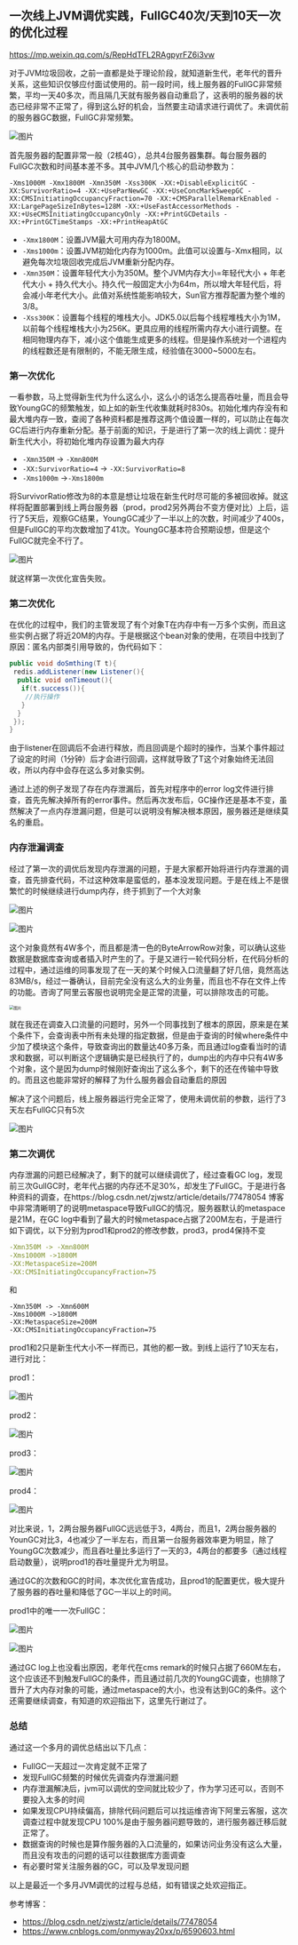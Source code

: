 ## 一次线上JVM调优实践，FullGC40次/天到10天一次的优化过程

https://mp.weixin.qq.com/s/RepHdTFL2RAgpyrFZ6i3vw

对于JVM垃圾回收，之前一直都是处于理论阶段，就知道新生代，老年代的晋升关系，这些知识仅够应付面试使用的。前一段时间，线上服务器的FullGC非常频繁，平均一天40多次，而且隔几天就有服务器自动重启了，这表明的服务器的状态已经非常不正常了，得到这么好的机会，当然要主动请求进行调优了。未调优前的服务器GC数据，FullGC非常频繁。

![图片](jvm.assets/1)

首先服务器的配置非常一般（2核4G），总共4台服务器集群。每台服务器的FullGC次数和时间基本差不多。其中JVM几个核心的启动参数为：

```
-Xms1000M -Xmx1800M -Xmn350M -Xss300K -XX:+DisableExplicitGC -XX:SurvivorRatio=4 -XX:+UseParNewGC -XX:+UseConcMarkSweepGC -XX:CMSInitiatingOccupancyFraction=70 -XX:+CMSParallelRemarkEnabled -XX:LargePageSizeInBytes=128M -XX:+UseFastAccessorMethods -XX:+UseCMSInitiatingOccupancyOnly -XX:+PrintGCDetails -XX:+PrintGCTimeStamps -XX:+PrintHeapAtGC
```

- `-Xmx1800M`：设置JVM最大可用内存为1800M。
- `-Xms1000m`：设置JVM初始化内存为1000m。此值可以设置与-Xmx相同，以避免每次垃圾回收完成后JVM重新分配内存。
- `-Xmn350M`：设置年轻代大小为350M。整个JVM内存大小=年轻代大小 + 年老代大小 + 持久代大小。持久代一般固定大小为64m，所以增大年轻代后，将会减小年老代大小。此值对系统性能影响较大，Sun官方推荐配置为整个堆的3/8。
- `-Xss300K`：设置每个线程的堆栈大小。JDK5.0以后每个线程堆栈大小为1M，以前每个线程堆栈大小为256K。更具应用的线程所需内存大小进行调整。在相同物理内存下，减小这个值能生成更多的线程。但是操作系统对一个进程内的线程数还是有限制的，不能无限生成，经验值在3000~5000左右。

### 第一次优化

一看参数，马上觉得新生代为什么这么小，这么小的话怎么提高吞吐量，而且会导致YoungGC的频繁触发，如上如的新生代收集就耗时830s。初始化堆内存没有和最大堆内存一致，查阅了各种资料都是推荐这两个值设置一样的，可以防止在每次GC后进行内存重新分配。基于前面的知识，于是进行了第一次的线上调优：提升新生代大小，将初始化堆内存设置为最大内存

- `-Xmn350M` -> `-Xmn800M`
- `-XX:SurvivorRatio=4` -> `-XX:SurvivorRatio=8`
- `-Xms1000m` ->`-Xms1800m`

将SurvivorRatio修改为8的本意是想让垃圾在新生代时尽可能的多被回收掉。就这样将配置部署到线上两台服务器（prod，prod2另外两台不变方便对比）上后，运行了5天后，观察GC结果，YoungGC减少了一半以上的次数，时间减少了400s，但是FullGC的平均次数增加了41次。YoungGC基本符合预期设想，但是这个FullGC就完全不行了。

![图片](jvm.assets/2)

就这样第一次优化宣告失败。

### 第二次优化

在优化的过程中，我们的主管发现了有个对象T在内存中有一万多个实例，而且这些实例占据了将近20M的内存。于是根据这个bean对象的使用，在项目中找到了原因：匿名内部类引用导致的，伪代码如下：

```java
public void doSmthing(T t){
 redis.addListener(new Listener(){
  public void onTimeout(){
   if(t.success()){
    //执行操作
   }
  }
 });
}
```

由于listener在回调后不会进行释放，而且回调是个超时的操作，当某个事件超过了设定的时间（1分钟）后才会进行回调，这样就导致了T这个对象始终无法回收，所以内存中会存在这么多对象实例。

通过上述的例子发现了存在内存泄漏后，首先对程序中的error log文件进行排查，首先先解决掉所有的error事件。然后再次发布后，GC操作还是基本不变，虽然解决了一点内存泄漏问题，但是可以说明没有解决根本原因，服务器还是继续莫名的重启。

### 内存泄漏调查

经过了第一次的调优后发现内存泄漏的问题，于是大家都开始将进行内存泄漏的调查，首先排查代码，不过这种效率是蛮低的，基本没发现问题。于是在线上不是很繁忙的时候继续进行dump内存，终于抓到了一个大对象

![图片](jvm.assets/3)

![图片](jvm.assets/4)

这个对象竟然有4W多个，而且都是清一色的ByteArrowRow对象，可以确认这些数据是数据库查询或者插入时产生的了。于是又进行一轮代码分析，在代码分析的过程中，通过运维的同事发现了在一天的某个时候入口流量翻了好几倍，竟然高达83MB/s，经过一番确认，目前完全没有这么大的业务量，而且也不存在文件上传的功能。咨询了阿里云客服也说明完全是正常的流量，可以排除攻击的可能。

<img src="jvm.assets/5" alt="图片" style="zoom:50%;" />

就在我还在调查入口流量的问题时，另外一个同事找到了根本的原因，原来是在某个条件下，会查询表中所有未处理的指定数据，但是由于查询的时候where条件中少加了模块这个条件，导致查询出的数量达40多万条，而且通过log查看当时的请求和数据，可以判断这个逻辑确实是已经执行了的，dump出的内存中只有4W多个对象，这个是因为dump时候刚好查询出了这么多个，剩下的还在传输中导致的。而且这也能非常好的解释了为什么服务器会自动重启的原因

解决了这个问题后，线上服务器运行完全正常了，使用未调优前的参数，运行了3天左右FullGC只有5次

![图片](jvm.assets/6)

### 第二次调优

内存泄漏的问题已经解决了，剩下的就可以继续调优了，经过查看GC log，发现前三次GullGC时，老年代占据的内存还不足30%，却发生了FullGC。于是进行各种资料的调查，在https://blog.csdn.net/zjwstz/article/details/77478054 博客中非常清晰明了的说明metaspace导致FullGC的情况，服务器默认的metaspace是21M，在GC log中看到了最大的时候metaspace占据了200M左右，于是进行如下调优，以下分别为prod1和prod2的修改参数，prod3，prod4保持不变

```yaml
-Xmn350M -> -Xmn800M
-Xms1000M ->1800M
-XX:MetaspaceSize=200M
-XX:CMSInitiatingOccupancyFraction=75
```

和

```
-Xmn350M -> -Xmn600M
-Xms1000M ->1800M
-XX:MetaspaceSize=200M
-XX:CMSInitiatingOccupancyFraction=75
```

prod1和2只是新生代大小不一样而已，其他的都一致。到线上运行了10天左右，进行对比：

prod1：

![图片](jvm.assets/7)

prod2：

![图片](jvm.assets/8)

prod3：

![图片](jvm.assets/9)

prod4：

![图片](jvm.assets/10)

对比来说，1，2两台服务器FullGC远远低于3，4两台，而且1，2两台服务器的YounGC对比3，4也减少了一半左右，而且第一台服务器效率更为明显，除了YoungGC次数减少，而且吞吐量比多运行了一天的3，4两台的都要多（通过线程启动数量），说明prod1的吞吐量提升尤为明显。

通过GC的次数和GC的时间，本次优化宣告成功，且prod1的配置更优，极大提升了服务器的吞吐量和降低了GC一半以上的时间。

prod1中的唯一一次FullGC：

![图片](jvm.assets/11)

![图片](jvm.assets/12)

通过GC log上也没看出原因，老年代在cms remark的时候只占据了660M左右，这个应该还不到触发FullGC的条件，而且通过前几次的YoungGC调查，也排除了晋升了大内存对象的可能，通过metaspace的大小，也没有达到GC的条件。这个还需要继续调查，有知道的欢迎指出下，这里先行谢过了。

### 总结

通过这一个多月的调优总结出以下几点：

- FullGC一天超过一次肯定就不正常了
- 发现FullGC频繁的时候优先调查内存泄漏问题
- 内存泄漏解决后，jvm可以调优的空间就比较少了，作为学习还可以，否则不要投入太多的时间
- 如果发现CPU持续偏高，排除代码问题后可以找运维咨询下阿里云客服，这次调查过程中就发现CPU 100%是由于服务器问题导致的，进行服务器迁移后就正常了。
- 数据查询的时候也是算作服务器的入口流量的，如果访问业务没有这么大量，而且没有攻击的问题的话可以往数据库方面调查
- 有必要时常关注服务器的GC，可以及早发现问题

以上是最近一个多月JVM调优的过程与总结，如有错误之处欢迎指正。

参考博客：

- https://blog.csdn.net/zjwstz/article/details/77478054
- https://www.cnblogs.com/onmyway20xx/p/6590603.html
